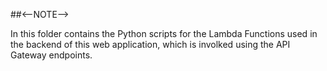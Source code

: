 ##<--NOTE-->

In this folder contains the Python scripts for the Lambda Functions used in the backend of this web application, which is involked using the API Gateway endpoints. 